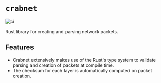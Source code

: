 # `crabnet`
![ci](https://github.com/aero-os/crabnet/actions/workflows/rust.yml/badge.svg)

Rust library for creating and parsing network packets. 

## Features
* Crabnet extensively makes use of the Rust's type system to validate parsing and creation of packets at compile time. 
* The checksum for each layer is automatically computed on packet creation. 
